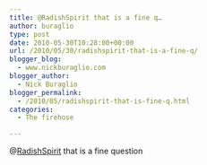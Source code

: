 ```yaml
---
title: @RadishSpirit that is a fine q…
author: buraglio
type: post
date: 2010-05-30T10:28:00+00:00
url: /2010/05/30/radishspirit-that-is-a-fine-q/
blogger_blog:
  - www.nickburaglio.com
blogger_author:
  - Nick Buraglio
blogger_permalink:
  - /2010/05/radishspirit-that-is-fine-q.html
categories:
  - The firehose

---
```

@[RadishSpirit][1] that is a fine question

 [1]: http://twitter.com/RadishSpirit
